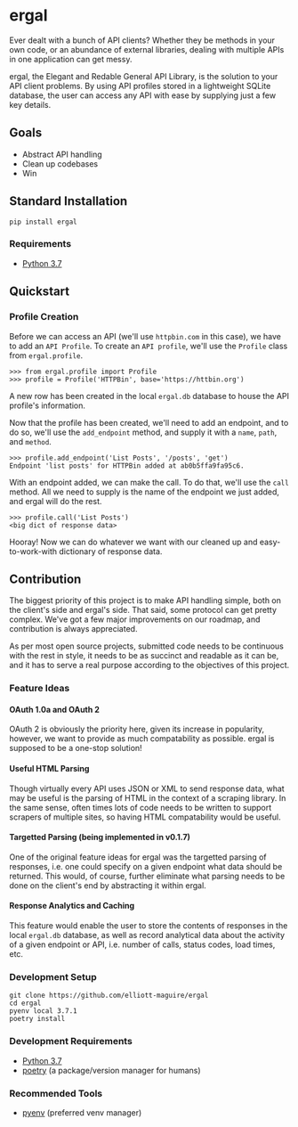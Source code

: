 ergal
=====

Ever dealt with a bunch of API clients? Whether they be methods in your own code, or an abundance of external libraries, dealing with multiple APIs in one application can get messy.

ergal, the Elegant and Redable General API Library, is the solution to your API client problems. By using API profiles stored in a lightweight SQLite database, the user can access any API with ease by supplying just a few key details.

Goals
-----

- Abstract API handling
- Clean up codebases
- Win

Standard Installation
---------------------

    pip install ergal

### Requirements
- [Python 3.7](https://www.python.org/downloads/)

Quickstart
-----------

### Profile Creation
Before we can access an API (we'll use `httpbin.com` in this case), we have to add an `API Profile`. To create an `API profile`, we'll use the `Profile` class from `ergal.profile`.

    >>> from ergal.profile import Profile
    >>> profile = Profile('HTTPBin', base='https://httbin.org')

A new row has been created in the local `ergal.db` database to house the API profile's information.

Now that the profile has been created, we'll need to add an endpoint, and to do so, we'll use the `add_endpoint` method, and supply it with a `name`, `path`, and `method`.

    >>> profile.add_endpoint('List Posts', '/posts', 'get')
    Endpoint 'list posts' for HTTPBin added at ab0b5ffa9fa95c6.

With an endpoint added, we can make the call. To do that, we'll use the `call` method. All we need to supply is the name of the endpoint we just added, and ergal will do the rest.

    >>> profile.call('List Posts')
    <big dict of response data>

Hooray! Now we can do whatever we want with our cleaned up and easy-to-work-with dictionary of response data.


Contribution
------------

The biggest priority of this project is to make API handling simple, both on the client's side and ergal's side. That said, some protocol can get pretty complex. We've got a few major improvements on our roadmap, and contribution is always appreciated.

As per most open source projects, submitted code needs to be continuous with the rest in style, it needs to be as succinct and readable as it can be, and it has to serve a real purpose according to the objectives of this project.

### Feature Ideas

#### OAuth 1.0a and OAuth 2
OAuth 2 is obviously the priority here, given its increase in popularity, however, we want to provide as much compatability as possible. ergal is supposed to be a one-stop solution!

#### Useful HTML Parsing
Though virtually every API uses JSON or XML to send response data, what may be useful is the parsing of HTML in the context of a scraping library. In the same sense, often times lots of code needs to be written to support scrapers of multiple sites, so having HTML compatability would be useful.

#### Targetted Parsing (being implemented in v0.1.7)
One of the original feature ideas for ergal was the targetted parsing of responses, i.e. one could specify on a given endpoint what data should be returned. This would, of course, further eliminate what parsing needs to be done on the client's end by abstracting it within ergal.

#### Response Analytics and Caching
This feature would enable the user to store the contents of responses in the local `ergal.db` database, as well as record analytical data about the activity of a given endpoint or API, i.e. number of calls, status codes, load times, etc.

### Development Setup

    git clone https://github.com/elliott-maguire/ergal
    cd ergal
    pyenv local 3.7.1
    poetry install

### Development Requirements
- [Python 3.7](https://www.python.org/downloads/)
- [poetry](https://github.com/sdispater/poetry) (a package/version manager for humans)

### Recommended Tools
- [pyenv](https://github.com/pyenv/pyenv) (preferred venv manager)
